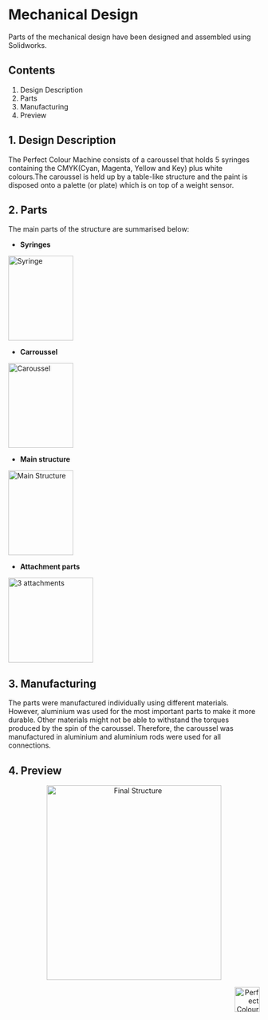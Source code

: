 # Mechanical Design

Parts of the mechanical design have been designed and assembled using Solidworks. 
	 
## Contents
 1. Design Description
 2. Parts
 3. Manufacturing
 4. Preview
 
 ##  1. Design Description
 The Perfect Colour Machine consists of a caroussel that holds 5 syringes containing the CMYK(Cyan, Magenta, Yellow and Key) plus white colours.The caroussel is held up by a table-like structure and the paint is disposed onto a palette (or plate) which is on top of a weight sensor.
 
 ## 2. Parts
 The main parts of the structure are summarised below:
 - **Syringes** 
  <p align="left">
 <img src="https://github.com/Pschiee/Perfect-Colour/blob/master/Hardware/Images/Syringe.JPG" 
	 title="Syringe" width="130" height="170" ></a></p>

- **Carroussel** 
  <p align="left">
 <img src="https://github.com/Pschiee/Perfect-Colour/blob/master/Hardware/Images/Carousel%20assembly.JPG" 
	 title="Caroussel" width="130" height="170" ></a></p>
 
 - **Main structure**
 <p align="left">
 <img src="https://github.com/Pschiee/Perfect-Colour/blob/master/Hardware/Images/Main%20Structure%20Table.JPG" 
	 title="Main Structure" width="130" height="170" ></a></p>

- **Attachment parts** 
  <p align="left">
 <img src="https://github.com/Pschiee/Perfect-Colour/blob/master/Hardware/Images/3%20Attachments%20together.JPG" 
	 title="3 attachments" width="170" height="170" ></a></p>
 
 ## 3. Manufacturing
 
 The parts were manufactured individually using different materials. However, aluminium was used for the most important parts to make it more durable. Other materials might not be able to withstand the torques produced by the spin of the caroussel. Therefore, the caroussel was manufactured in aluminium and aluminium rods were used for all connections.
 
 ## 4. Preview
 <p align="center">
 <img src="https://github.com/Pschiee/Perfect-Colour/blob/master/Hardware/Images/Final%20Structure%20nice%20angle.JPG" 
	 title="Final Structure" width="350" height="390" ></a></p>

 <p align="right">
 <img src="https://github.com/Perfect-Colour/Perfect-Colour/blob/master/Perfect_Colour_Logo_01.png" 
	 title="Perfect Colour" width="50" height="50" ></a></p>
      
